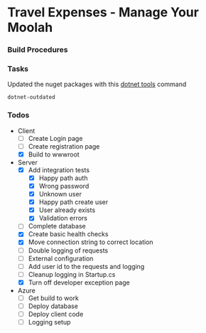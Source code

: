 # Travel Expenses - Manage Your Moolah
### Build Procedures
### Tasks
Updated the nuget packages with this [dotnet tools](https://github.com/natemcmaster/dotnet-tools) command
```
dotnet-outdated
```
### Todos
- Client
  - [ ] Create Login page
  - [ ] Create registration page
  - [x] Build to wwwroot
- Server
  - [x] Add integration tests
    - [x] Happy path auth
    - [x] Wrong password
    - [x] Unknown user
    - [x] Happy path create user
    - [x] User already exists
    - [x] Validation errors
  - [ ] Complete database
  - [x] Create basic health checks
  - [x] Move connection string to correct location
  - [ ] Double logging of requests
  - [ ] External configuration
  - [ ] Add user id to the requests and logging
  - [ ] Cleanup logging in Startup.cs
  - [x] Turn off developer exception page
- Azure
  - [ ] Get build to work
  - [ ] Deploy database
  - [ ] Deploy client code
  - [ ] Logging setup